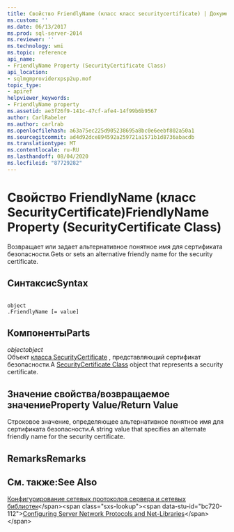 ```yaml
---
title: Свойство FriendlyName (класс класс securitycertificate) | Документация Майкрософт
ms.custom: ''
ms.date: 06/13/2017
ms.prod: sql-server-2014
ms.reviewer: ''
ms.technology: wmi
ms.topic: reference
api_name:
- FriendlyName Property (SecurityCertificate Class)
api_location:
- sqlmgmproviderxpsp2up.mof
topic_type:
- apiref
helpviewer_keywords:
- FriendlyName property
ms.assetid: ae3f26f9-141c-47cf-afe4-14f99b6b9567
author: CarlRabeler
ms.author: carlrab
ms.openlocfilehash: a63a75ec225d905238695a8bc0e6eebf802a50a1
ms.sourcegitcommit: ad4d92dce894592a259721a1571b1d8736abacdb
ms.translationtype: MT
ms.contentlocale: ru-RU
ms.lasthandoff: 08/04/2020
ms.locfileid: "87729282"
---
```

# <a name="friendlyname-property-securitycertificate-class"></a><span data-ttu-id="bc720-102">Свойство FriendlyName (класс SecurityCertificate)</span><span class="sxs-lookup"><span data-stu-id="bc720-102">FriendlyName Property (SecurityCertificate Class)</span></span>
  <span data-ttu-id="bc720-103">Возвращает или задает альтернативное понятное имя для сертификата безопасности.</span><span class="sxs-lookup"><span data-stu-id="bc720-103">Gets or sets an alternative friendly name for the security certificate.</span></span>  
  
## <a name="syntax"></a><span data-ttu-id="bc720-104">Синтаксис</span><span class="sxs-lookup"><span data-stu-id="bc720-104">Syntax</span></span>  
  
```  
  
object  
.FriendlyName [= value]  
```  
  
## <a name="parts"></a><span data-ttu-id="bc720-105">Компоненты</span><span class="sxs-lookup"><span data-stu-id="bc720-105">Parts</span></span>  
 <span data-ttu-id="bc720-106">*object*</span><span class="sxs-lookup"><span data-stu-id="bc720-106">*object*</span></span>  
 <span data-ttu-id="bc720-107">Объект [класса SecurityCertificate](securitycertificate-class.md) , представляющий сертификат безопасности.</span><span class="sxs-lookup"><span data-stu-id="bc720-107">A [SecurityCertificate Class](securitycertificate-class.md) object that represents a security certificate.</span></span>  
  
## <a name="property-valuereturn-value"></a><span data-ttu-id="bc720-108">Значение свойства/возвращаемое значение</span><span class="sxs-lookup"><span data-stu-id="bc720-108">Property Value/Return Value</span></span>  
 <span data-ttu-id="bc720-109">Строковое значение, определяющее альтернативное понятное имя для сертификата безопасности.</span><span class="sxs-lookup"><span data-stu-id="bc720-109">A string value that specifies an alternate friendly name for the security certificate.</span></span>  
  
## <a name="remarks"></a><span data-ttu-id="bc720-110">Remarks</span><span class="sxs-lookup"><span data-stu-id="bc720-110">Remarks</span></span>  
  
## <a name="see-also"></a><span data-ttu-id="bc720-111">См. также:</span><span class="sxs-lookup"><span data-stu-id="bc720-111">See Also</span></span>  
 <span data-ttu-id="bc720-112">[Конфигурирование сетевых протоколов сервера и сетевых библиотек](https://msdn.microsoft.com/library/ms177485\(v=sql.100\).aspx)</span><span class="sxs-lookup"><span data-stu-id="bc720-112">[Configuring Server Network Protocols and Net-Libraries](https://msdn.microsoft.com/library/ms177485\(v=sql.100\).aspx)</span></span>  
  
  
